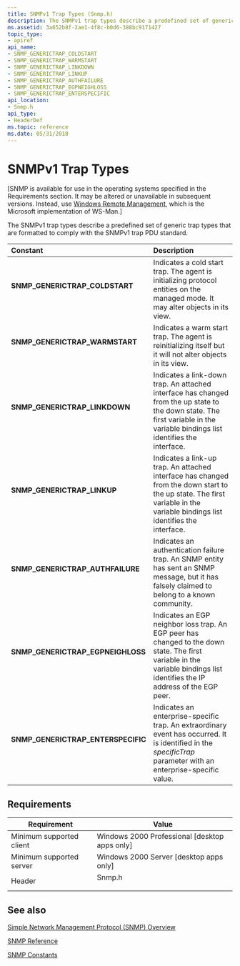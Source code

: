 ```yaml
---
title: SNMPv1 Trap Types (Snmp.h)
description: The SNMPv1 trap types describe a predefined set of generic trap types that are formatted to comply with the SNMPv1 trap PDU standard.
ms.assetid: 3a652b8f-2ae1-4f8c-b0d6-388bc9171427
topic_type:
- apiref
api_name:
- SNMP_GENERICTRAP_COLDSTART
- SNMP_GENERICTRAP_WARMSTART
- SNMP_GENERICTRAP_LINKDOWN
- SNMP_GENERICTRAP_LINKUP
- SNMP_GENERICTRAP_AUTHFAILURE
- SNMP_GENERICTRAP_EGPNEIGHLOSS
- SNMP_GENERICTRAP_ENTERSPECIFIC
api_location:
- Snmp.h
api_type:
- HeaderDef
ms.topic: reference
ms.date: 05/31/2018
---
```


# SNMPv1 Trap Types

\[SNMP is available for use in the operating systems specified in the Requirements section. It may be altered or unavailable in subsequent versions. Instead, use [Windows Remote Management](/windows/desktop/WinRM/portal), which is the Microsoft implementation of WS-Man.\]

The SNMPv1 trap types describe a predefined set of generic trap types that are formatted to comply with the SNMPv1 trap PDU standard.



| Constant                                                                                                                                                                                                          | Description                                                                                                                                                                              |
|:------------------------------------------------------------------------------------------------------------------------------------------------------------------------------------------------------------------|:-----------------------------------------------------------------------------------------------------------------------------------------------------------------------------------------|
| <span id="SNMP_GENERICTRAP_COLDSTART"></span><span id="snmp_generictrap_coldstart"></span><dl> <dt>**SNMP\_GENERICTRAP\_COLDSTART**</dt> </dl>             | Indicates a cold start trap. The agent is initializing protocol entities on the managed mode. It may alter objects in its view.<br/>                                               |
| <span id="SNMP_GENERICTRAP_WARMSTART"></span><span id="snmp_generictrap_warmstart"></span><dl> <dt>**SNMP\_GENERICTRAP\_WARMSTART**</dt> </dl>             | Indicates a warm start trap. The agent is reinitializing itself but it will not alter objects in its view.<br/>                                                                    |
| <span id="SNMP_GENERICTRAP_LINKDOWN"></span><span id="snmp_generictrap_linkdown"></span><dl> <dt>**SNMP\_GENERICTRAP\_LINKDOWN**</dt> </dl>                | Indicates a link-down trap. An attached interface has changed from the up state to the down state. The first variable in the variable bindings list identifies the interface.<br/> |
| <span id="SNMP_GENERICTRAP_LINKUP"></span><span id="snmp_generictrap_linkup"></span><dl> <dt>**SNMP\_GENERICTRAP\_LINKUP**</dt> </dl>                      | Indicates a link-up trap. An attached interface has changed from the down start to the up state. The first variable in the variable bindings list identifies the interface.<br/>   |
| <span id="SNMP_GENERICTRAP_AUTHFAILURE"></span><span id="snmp_generictrap_authfailure"></span><dl> <dt>**SNMP\_GENERICTRAP\_AUTHFAILURE**</dt> </dl>       | Indicates an authentication failure trap. An SNMP entity has sent an SNMP message, but it has falsely claimed to belong to a known community.<br/>                                 |
| <span id="SNMP_GENERICTRAP_EGPNEIGHLOSS"></span><span id="snmp_generictrap_egpneighloss"></span><dl> <dt>**SNMP\_GENERICTRAP\_EGPNEIGHLOSS**</dt> </dl>    | Indicates an EGP neighbor loss trap. An EGP peer has changed to the down state. The first variable in the variable bindings list identifies the IP address of the EGP peer.<br/>   |
| <span id="SNMP_GENERICTRAP_ENTERSPECIFIC"></span><span id="snmp_generictrap_enterspecific"></span><dl> <dt>**SNMP\_GENERICTRAP\_ENTERSPECIFIC**</dt> </dl> | Indicates an enterprise-specific trap. An extraordinary event has occurred. It is identified in the *specificTrap* parameter with an enterprise-specific value.<br/>               |



## Requirements



| Requirement | Value |
|-------------------------------------|-----------------------------------------------------------------------------------|
| Minimum supported client<br/> | Windows 2000 Professional \[desktop apps only\]<br/>                        |
| Minimum supported server<br/> | Windows 2000 Server \[desktop apps only\]<br/>                              |
| Header<br/>                   | <dl> <dt>Snmp.h</dt> </dl> |



## See also

<dl> <dt>

[Simple Network Management Protocol (SNMP) Overview](simple-network-management-protocol-snmp-.md)
</dt> <dt>

[SNMP Reference](snmp-reference.md)
</dt> <dt>

[SNMP Constants](snmp-constants.md)
</dt> </dl>

 

